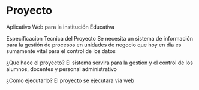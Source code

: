 # Proyecto
Aplicativo Web para la institución Educativa

Especificacion Tecnica del Proyecto
Se necesita un sistema de información para la gestión de procesos en unidades de negocio que hoy en dia es sumamente vital para el control de los datos

¿Que hace el proyecto?
El sistema servira para la gestion y el control de los alumnos, docentes y personal administrativo

¿Como ejecutarlo?
El proyecto se ejecutara via web
